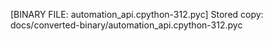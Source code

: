 [BINARY FILE: automation_api.cpython-312.pyc]
Stored copy: docs/converted-binary/automation_api.cpython-312.pyc
